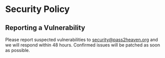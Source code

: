 # Security Policy

## Reporting a Vulnerability

Please report suspected vulnerabilities to [security@pass2heaven.org](mailto:security@pass2heaven.org) and we will respond within 48 hours. Confirmed issues will be patched as soon as possible.
